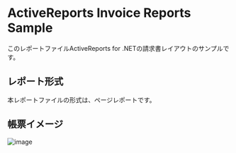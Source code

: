 # ActiveReports Invoice Reports Sample
このレポートファイルActiveReports for .NETの請求書レイアウトのサンプルです。
## レポート形式
本レポートファイルの形式は、ページレポートです。
## 帳票イメージ
![image](https://github.com/user-attachments/assets/15ca695a-ed05-40ae-9540-48745147424e)
